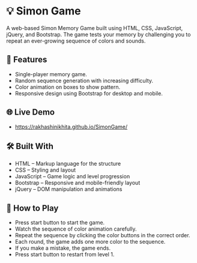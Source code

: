 
# 💡 Simon Game
A web-based Simon Memory Game built using HTML, CSS, JavaScript, jQuery, and Bootstrap. The game tests your memory by challenging you to repeat an ever-growing sequence of colors and sounds.


## 🚀 Features
- Single-player memory game.
- Random sequence generation with increasing difficulty.
- Color animation on boxes to show pattern.
- Responsive design using Bootstrap for desktop and mobile.


## 🌐 Live Demo
- https://rakhashinikhita.github.io/SimonGame/


## 🛠️ Built With
- HTML – Markup language for the structure
- CSS – Styling and layout
- JavaScript – Game logic and level progression
- Bootstrap – Responsive and mobile-friendly layout
- jQuery – DOM manipulation and animations


## 🧠 How to Play
- Press start button to start the game.
- Watch the sequence of color animation carefully.
- Repeat the sequence by clicking the color buttons in the correct order.
- Each round, the game adds one more color to the sequence.
- If you make a mistake, the game ends.
- Press start button to restart from level 1.






